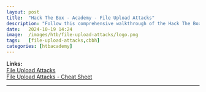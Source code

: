 ```yaml
---
layout: post
title:  "Hack The Box - Academy - File Upload Attacks"
description: "Follow this comprehensive walkthrough of the Hack The Box Academy File Upload Attacks Skills Assessment. Master file upload attack techniques to exploit vulnerable web applications with expert guidance from Zwarts Sec, perfect for enhancing your penetration testing skills and preparing for HTB challenges."
date:   2024-10-19 14:24
image:  /images/htb/file-upload-attacks/logo.png
tags:   [file-upload-attacks,cbbh]
categories: [htbacademy]
---
```


>
<b>Links:</b>
<br/>
<a href="https://academy.hackthebox.com/module/136/section/1259">File Upload Attacks</a><br/>
<a href="https://jacozwarts.github.io/images/htb/file-upload-attacks/File_Upload_Attacks_Module_Cheat_Sheet.pdf">File Upload Attacks - Cheat Sheet</a>

<hr/>